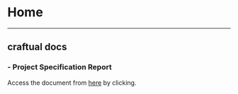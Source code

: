 # Home
-------------------------

## craftual docs

### - Project Specification Report
Access the document from [here](https://github.com/kbsezginel/gh-pages-template) by clicking.


